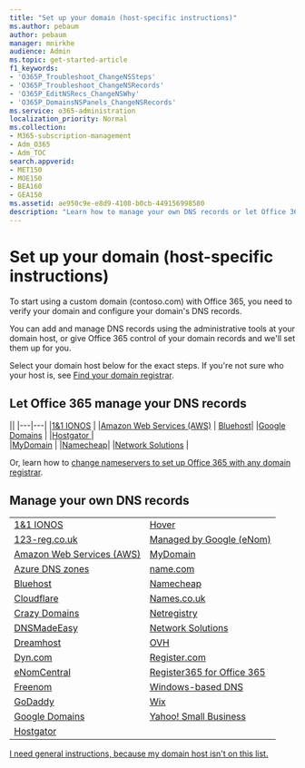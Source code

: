 ```yaml
---
title: "Set up your domain (host-specific instructions)"
ms.author: pebaum
author: pebaum
manager: mnirkhe
audience: Admin
ms.topic: get-started-article
f1_keywords:
- 'O365P_Troubleshoot_ChangeNSSteps'
- 'O365P_Troubleshoot_ChangeNSRecords'
- 'O365P_EditNSRecs_ChangeNSWhy'
- 'O365P_DomainsNSPanels_ChangeNSRecords'
ms.service: o365-administration
localization_priority: Normal
ms.collection: 
- M365-subscription-management
- Adm_O365
- Adm_TOC
search.appverid:
- MET150
- MOE150
- BEA160
- GEA150
ms.assetid: ae950c9e-e8d9-4108-b0cb-449156998580
description: "Learn how to manage your own DNS records or let Office 365 manage your DNS records for you."
---
```


# Set up your domain (host-specific instructions)

To start using a custom domain (contoso.com) with Office 365, you need to verify your domain and configure your domain's DNS records. 
  
You can add and manage DNS records using the administrative tools at your domain host, or give Office 365 control of your domain records and we'll set them up for you.
  
Select your domain host below for the exact steps. If you're not sure who your host is, see [Find your domain registrar](find-your-domain-registrar.md).
  

## Let Office 365 manage your DNS records

||
|---|---|
|[1&1 IONOS](../dns/change-nameservers-at-1-1-internet.md) |
|[Amazon Web Services (AWS)](../dns/change-nameservers-at-aws.md) |
 [Bluehost](../dns/change-nameservers-at-bluehost.md)|
|[Google   Domains](../dns/change-nameservers-at-google-domains.md) |
|[Hostgator   ](../dns/change-nameservers-at-hostgator.md)  |  
|[MyDomain](../dns/change-nameservers-at-mydomain.md) | 
|[Namecheap](../dns/change-nameservers-at-namecheap.md)|
|[Network Solutions](../dns/change-nameservers-at-network-solutions.md) |  

Or, learn how to [change nameservers to set up Office 365 with any domain registrar](change-nameservers-at-any-domain-registrar.md).

## Manage your own DNS records

|                           |                          |
|---------------------------|--------------------------|
| [1&1 IONOS](../dns/create-dns-records-at-1-1-internet.md) | [Hover](../dns/create-dns-records-at-hover.md) |
| [123-reg.co.uk](../dns/create-dns-records-at-123-reg-co-uk.md) | [Managed   by Google (eNom)](../dns/create-dns-records-for-domain-managed-by-google-enom.md)|
| [Amazon Web Services (AWS)](../dns/create-dns-records-at-aws.md) | [MyDomain](../dns/create-dns-records-at-mydomain.md) |
| [Azure DNS zones](../dns/create-dns-records-for-azure-dns-zones.md) | [name.com](../dns/create-dns-records-at-name-com.md) |
| [Bluehost](../dns/create-dns-records-at-bluehost.md) | [Namecheap](../dns/create-dns-records-at-namecheap.md)|
| [Cloudflare](../dns/create-dns-records-at-cloudflare.md)| [Names.co.uk](../dns/create-dns-records-at-names-co-uk.md) |
|  [Crazy Domains](../dns/create-dns-records-at-crazy-domains.md)| [Netregistry](../dns/create-dns-records-at-netregistry.md) |
|[DNSMadeEasy](../dns/create-dns-records-at-dnsmadeeasy.md) | [Network   Solutions](../dns/create-dns-records-at-network-solutions.md) |
|[Dreamhost](../dns/create-dns-records-at-dreamhost.md)  | [OVH](../dns/create-dns-records-at-ovh.md) |
|  [Dyn.com](../dns/create-dns-records-at-dyn-com.md) | [Register.com](../dns/create-dns-records-at-register-com.md) |
| [eNomCentral](../dns/create-dns-records-at-enomcentral.md)| [Register365 for Office 365](../dns/create-dns-records-at-register365.md)  |
| [Freenom](../dns/create-dns-records-at-freenom.md) | [ Windows-based DNS](../dns/create-dns-records-using-windows-based-dns.md)|
|[GoDaddy](../dns/create-dns-records-at-godaddy.md)| [Wix](../dns/create-dns-records-at-wix.md)    |
| [Google Domains](../dns/create-dns-records-at-google-domains.md) | [Yahoo!   Small Business](../dns/create-dns-records-at-yahoo-small-business.md)  |
|[Hostgator](../dns/create-dns-records-at-hostgator.md)  |                          |

[I need general instructions, because my domain host isn't on this list. ](create-dns-records-at-any-dns-hosting-provider.md)
   

